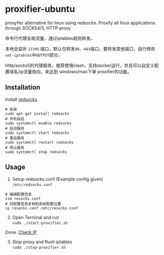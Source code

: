 # proxifier-ubuntu

proxyfier alternative for linux using redsocks. Proxify all linux applications through SOCKS4/5, HTTP proxy

命令行代理全局流量，通过iptables规则转发。

本地会监听 `12345` 端口，默认仅转发`80`、`443`端口。要转发其他端口，自行修改 `set-iptables`中`OUTPUT`部分。

Http/socks5的代理服务，推荐使用clash，支持docker运行，并且可以自定义配置域名/ip流量指向，来达到 windows/mac下单 proxifier的功能。

## Installation

Install [redsocks](https://github.com/darkk/redsocks#packages).

```shell
# 安装
sudo apt-get install redsocks
# 开机自启
sudo systemctl enable redsocks
# 启动服务
sudo systemctl start redsocks
# 重启服务
sudo systemctl restart redsocks
# 停止服务
sudo systemctl stop redsocks
```

## Usage

1. Setup redsocks.conf (Example config given)  
   `/etc/redsocks.conf`

 ```shell
 # 编辑配置信息
 vim resocks.conf
 # 将配置信息复制到系统配置位置
 cp resocks.conf /etc/resocks.conf
 ```

2. Open Terminal and run  
   `sudo ./start-proxifier.sh`

Done. [Check IP](https://ifconfig.me/)

3. Stop proxy and flush iptables  
   `sudo ./stop-proxifier.sh`

   

